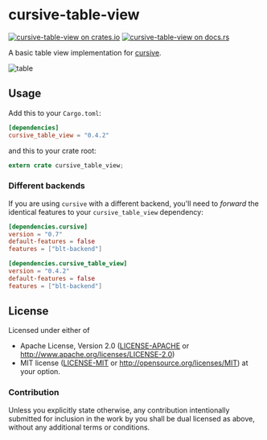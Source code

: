 # cursive-table-view

[![cursive-table-view on crates.io][cratesio-image]][cratesio]
[![cursive-table-view on docs.rs][docsrs-image]][docsrs]

[cratesio-image]: https://img.shields.io/crates/v/cursive_table_view.svg
[cratesio]: https://crates.io/crates/cursive_table_view
[docsrs-image]: https://docs.rs/cursive_table_view/badge.svg?version=0.4.2
[docsrs]: https://docs.rs/cursive_table_view/0.4.2/

A basic table view implementation for [cursive](https://crates.io/crates/cursive).

![table](https://cloud.githubusercontent.com/assets/124674/25067632/a6784a56-2249-11e7-8885-50ba7058565f.png)

## Usage

Add this to your `Cargo.toml`:

```toml
[dependencies]
cursive_table_view = "0.4.2"
```

and this to your crate root:

```rust
extern crate cursive_table_view;
```

### Different backends

If you are using `cursive` with a different backend, you'll need to *forward*
the identical features to your `cursive_table_view` dependency:

```toml
[dependencies.cursive]
version = "0.7"
default-features = false
features = ["blt-backend"]

[dependencies.cursive_table_view]
version = "0.4.2"
default-features = false
features = ["blt-backend"]
```

## License

Licensed under either of
 * Apache License, Version 2.0 ([LICENSE-APACHE](LICENSE-APACHE) or http://www.apache.org/licenses/LICENSE-2.0)
 * MIT license ([LICENSE-MIT](LICENSE-MIT) or http://opensource.org/licenses/MIT)
at your option.


### Contribution

Unless you explicitly state otherwise, any contribution intentionally submitted
for inclusion in the work by you shall be dual licensed as above, without any
additional terms or conditions.

